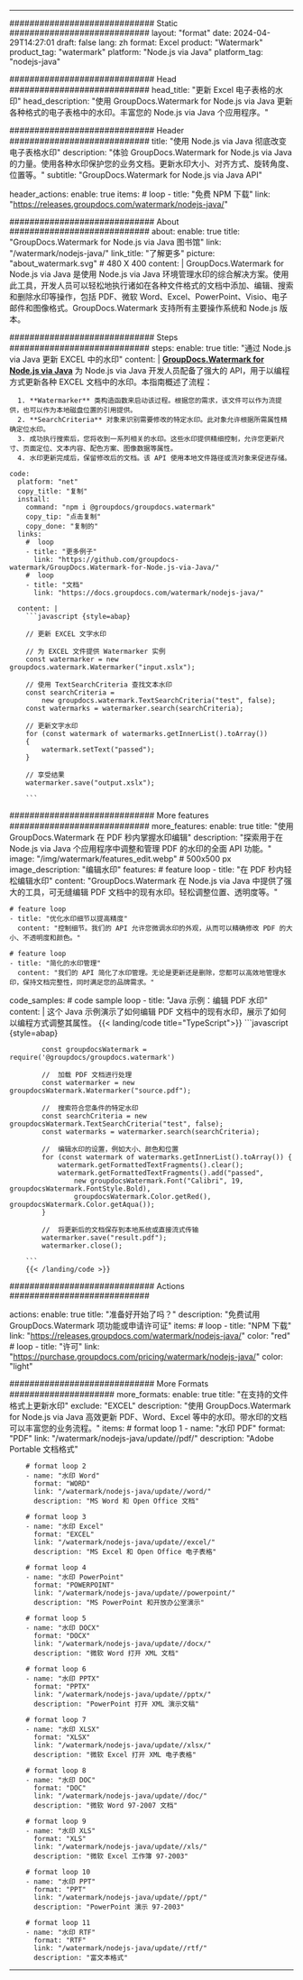 
---
############################# Static ############################
layout: "format"
date:  2024-04-29T14:27:01
draft: false
lang: zh
format: Excel
product: "Watermark"
product_tag: "watermark"
platform: "Node.js via Java"
platform_tag: "nodejs-java"

############################# Head ############################
head_title: "更新 Excel 电子表格的水印"
head_description: "使用 GroupDocs.Watermark for Node.js via Java 更新各种格式的电子表格中的水印。丰富您的 Node.js via Java 个应用程序。"

############################# Header ############################
title: "使用 Node.js via Java 彻底改变电子表格水印" 
description: "体验 GroupDocs.Watermark for Node.js via Java 的力量。使用各种水印保护您的业务文档。更新水印大小、对齐方式、旋转角度、位置等。"
subtitle: "GroupDocs.Watermark for Node.js via Java API" 

header_actions:
  enable: true
  items:
    #  loop
    - title: "免费 NPM 下载"
      link: "https://releases.groupdocs.com/watermark/nodejs-java/"
      
############################# About ############################
about:
    enable: true
    title: "GroupDocs.Watermark for Node.js via Java 图书馆"
    link: "/watermark/nodejs-java/"
    link_title: "了解更多"
    picture: "about_watermark.svg" # 480 X 400
    content: |
       GroupDocs.Watermark for Node.js via Java 是使用 Node.js via Java 环境管理水印的综合解决方案。使用此工具，开发人员可以轻松地执行诸如在各种文件格式的文档中添加、编辑、搜索和删除水印等操作，包括 PDF、微软 Word、Excel、PowerPoint、Visio、电子邮件和图像格式。GroupDocs.Watermark 支持所有主要操作系统和 Node.js 版本。

############################# Steps ############################
steps:
    enable: true
    title: "通过 Node.js via Java 更新 EXCEL 中的水印"
    content: |
      **[GroupDocs.Watermark for Node.js via Java](https://products.groupdocs.com/watermark/nodejs-java/)** 为 Node.js via Java 开发人员配备了强大的 API，用于以编程方式更新各种 EXCEL 文档中的水印。本指南概述了流程：
      
      1. **Watermarker** 类构造函数来启动该过程。根据您的需求，该文件可以作为流提供，也可以作为本地磁盘位置的引用提供。
      2. **SearchCriteria** 对象来识别需要修改的特定水印。此对象允许根据所需属性精确定位水印。
      3. 成功执行搜索后，您将收到一系列相关的水印。这些水印提供精细控制，允许您更新尺寸、页面定位、文本内容、配色方案、图像数据等属性。
      4. 水印更新完成后，保留修改后的文档。该 API 使用本地文件路径或流对象来促进存储。
   
    code:
      platform: "net"
      copy_title: "复制"
      install:
        command: "npm i @groupdocs/groupdocs.watermark"
        copy_tip: "点击复制"
        copy_done: "复制的"
      links:
        #  loop
        - title: "更多例子"
          link: "https://github.com/groupdocs-watermark/GroupDocs.Watermark-for-Node.js-via-Java/"
        #  loop
        - title: "文档"
          link: "https://docs.groupdocs.com/watermark/nodejs-java/"
          
      content: |
        ```javascript {style=abap}

        // 更新 EXCEL 文字水印

        // 为 EXCEL 文件提供 Watermarker 实例
        const watermarker = new groupdocs.watermark.Watermarker("input.xslx");

        // 使用 TextSearchCriteria 查找文本水印
        const searchCriteria = 
            new groupdocs.watermark.TextSearchCriteria("test", false);
        const watermarks = watermarker.search(searchCriteria);
        
        // 更新文字水印
        for (const watermark of watermarks.getInnerList().toArray())
        {
            watermark.setText("passed");
        }

        // 享受结果
        watermarker.save("output.xslx");
        
        ```            

############################# More features ############################
more_features:
  enable: true
  title: "使用 GroupDocs.Watermark 在 PDF 秒内掌握水印编辑"
  description: "探索用于在 Node.js via Java 个应用程序中调整和管理 PDF 的水印的全面 API 功能。"
  image: "/img/watermark/features_edit.webp" # 500x500 px
  image_description: "编辑水印"
  features:
    # feature loop
    - title: "在 PDF 秒内轻松编辑水印"
      content: "GroupDocs.Watermark 在 Node.js via Java 中提供了强大的工具，可无缝编辑 PDF 文档中的现有水印。轻松调整位置、透明度等。"

    # feature loop
    - title: "优化水印细节以提高精度"
      content: "控制细节。我们的 API 允许您微调水印的外观，从而可以精确修改 PDF 的大小、不透明度和颜色。"

    # feature loop
    - title: "简化的水印管理"
      content: "我们的 API 简化了水印管理。无论是更新还是删除，您都可以高效地管理水印，保持文档完整性，同时满足您的品牌需求。"
      
  code_samples:
    # code sample loop
    - title: "Java 示例：编辑 PDF 水印"
      content: |
        这个 Java 示例演示了如何编辑 PDF 文档中的现有水印，展示了如何以编程方式调整其属性。
        {{< landing/code title="TypeScript">}}
        ```javascript {style=abap}
        
            const groupdocsWatermark = require('@groupdocs/groupdocs.watermark')

            //  加载 PDF 文档进行处理
            const watermarker = new groupdocsWatermark.Watermarker("source.pdf");

            //  搜索符合您条件的特定水印
            const searchCriteria = new groupdocsWatermark.TextSearchCriteria("test", false);
            const watermarks = watermarker.search(searchCriteria);
  
            //  编辑水印的设置，例如大小、颜色和位置
            for (const watermark of watermarks.getInnerList().toArray()) {
                watermark.getFormattedTextFragments().clear();
                watermark.getFormattedTextFragments().add("passed", 
                    new groupdocsWatermark.Font("Calibri", 19, groupdocsWatermark.FontStyle.Bold), 
                    groupdocsWatermark.Color.getRed(), groupdocsWatermark.Color.getAqua());
            }

            //  将更新后的文档保存到本地系统或直接流式传输
            watermarker.save("result.pdf");
            watermarker.close();

        ```
        {{< /landing/code >}}


############################# Actions ############################

actions:
  enable: true
  title: "准备好开始了吗？"
  description: "免费试用 GroupDocs.Watermark 项功能或申请许可证"
  items:
    #  loop
    - title: "NPM 下载"
      link: "https://releases.groupdocs.com/watermark/nodejs-java/"
      color: "red"
        #  loop
    - title: "许可"
      link: "https://purchase.groupdocs.com/pricing/watermark/nodejs-java/"
      color: "light"


############################# More Formats #####################
more_formats:
    enable: true
    title: "在支持的文件格式上更新水印"
    exclude: "EXCEL"
    description: "使用 GroupDocs.Watermark for Node.js via Java 高效更新 PDF、Word、Excel 等中的水印。带水印的文档可以丰富您的业务流程。"
    items: 
        # format loop 1
        - name: "水印 PDF"
          format: "PDF"
          link: "/watermark/nodejs-java/update//pdf/"
          description: "Adobe Portable 文档格式"

        # format loop 2
        - name: "水印 Word"
          format: "WORD"
          link: "/watermark/nodejs-java/update//word/"
          description: "MS Word 和 Open Office 文档"
          
        # format loop 3
        - name: "水印 Excel"
          format: "EXCEL"
          link: "/watermark/nodejs-java/update//excel/"
          description: "MS Excel 和 Open Office 电子表格"

        # format loop 4
        - name: "水印 PowerPoint"
          format: "POWERPOINT"
          link: "/watermark/nodejs-java/update//powerpoint/"
          description: "MS PowerPoint 和开放办公室演示"

        # format loop 5
        - name: "水印 DOCX"
          format: "DOCX"
          link: "/watermark/nodejs-java/update//docx/"
          description: "微软 Word 打开 XML 文档"
          
        # format loop 6
        - name: "水印 PPTX"
          format: "PPTX"
          link: "/watermark/nodejs-java/update//pptx/"
          description: "PowerPoint 打开 XML 演示文稿"
          
        # format loop 7
        - name: "水印 XLSX"
          format: "XLSX"
          link: "/watermark/nodejs-java/update//xlsx/"
          description: "微软 Excel 打开 XML 电子表格"

        # format loop 8
        - name: "水印 DOC"
          format: "DOC"
          link: "/watermark/nodejs-java/update//doc/"
          description: "微软 Word 97-2007 文档"

        # format loop 9
        - name: "水印 XLS"
          format: "XLS"
          link: "/watermark/nodejs-java/update//xls/"
          description: "微软 Excel 工作簿 97-2003"

        # format loop 10
        - name: "水印 PPT"
          format: "PPT"
          link: "/watermark/nodejs-java/update//ppt/"
          description: "PowerPoint 演示 97-2003"

        # format loop 11
        - name: "水印 RTF"
          format: "RTF"
          link: "/watermark/nodejs-java/update//rtf/"
          description: "富文本格式"

---